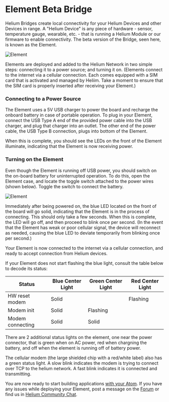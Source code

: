 # Element Beta Bridge

Helium Bridges create local connectivity for your Helium Devices and other Devices in range. A "Helium Device" is any piece of hardware - sensor, temperature gauge, wearable, etc. - that is running a Helium Module or our firmware to enable connectivity. The beta version of the Bridge, seen here, is known as the Element. 


![Element](https://www.helium.co/docs/img/element-overview.jpg)

Elements are deployed and added to the Helium Network in two simple steps: connecting it to a power source; and turning it on. (Elements connect to the internet via a cellular connection. Each comes equipped with a SIM card that is activated and managed by Heliim. Take a moment to ensure that the SIM card is properly inserted after receiving your Element.)

### Connecting to a Power Source 

The Element uses a 5V USB charger to power the board and recharge the onboard battery in case of portable operation. To plug in your Element, connect the USB Type A end of the provided power cable into the USB charger, and plug that charger into an outlet. The other end of the power cable, the USB Type B connection, plugs into bottom of the Element. 

When this is complete, you should see the LEDs on the front of the Element illuminate, indicating that the Element is now receiving power. 


### Turning on the Element 

Even though the Element is running off USB power, you should switch on the on-board battery for uninterrupted operation. To do this, open the Element case, and locate the toggle switch attached to the power wires (shown below). Toggle the switch to connect the battery. 


![Element](https://www.helium.co/docs/img/element-on-switch.jpg)


Immediately after being powered on, the blue LED located on the front of the board will go solid, indicating that the Element is in the process of connecting. This should only take a few seconds. When this is complete, the LED will go off, and then proceed to blink once per second. (In the event that the Element has weak or poor cellular signal, the device will reconnect as needed, causing the blue LED to deviate temporarily from blinking once per second.)

Your Element is now connected to the internet via a cellular connection, and ready to accept connection from Helium devices.

If your Element does not start flashing the blue light, consult the table below to decode its status:

Status | Blue Center Light | Green Center Light | Red Center Light
-------|-------------------|--------------------|-----------------
HW reset modem | Solid     |                    | Flashing
Modem init     | Solid     |  Flashing          |
Modem connecting| Solid    |  Solid             |


There are 2 additional status lights on the element, one near the power connector, that is green when on AC power, red when chargning the battery, and off when the element is running off of battery power.

The cellular modem (the large shielded chip with a red/white label) also has a green status light. A slow blink indicates the modem is trying to connect over TCP to the helium network. A fast blink indicates it is connected and transmitting.

You are now ready to start building applications [with your Atom](/docs/shields-and-modules/atom-beta-shield/). If you have any issues while deploying your Element, post a message on the [Forum](http://forum.helium.co/) or find us in [Helium Community Chat](http://www.hipchat.com/g0w30ttrl). 

